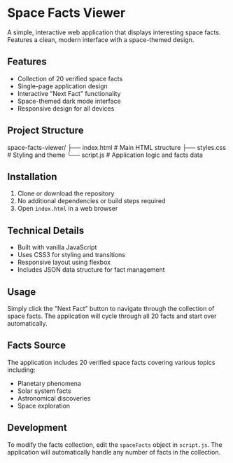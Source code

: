 # Space Facts Viewer

A simple, interactive web application that displays interesting space facts. Features a clean, modern interface with a space-themed design.

## Features

- Collection of 20 verified space facts
- Single-page application design
- Interactive "Next Fact" functionality 
- Space-themed dark mode interface
- Responsive design for all devices

## Project Structure
 space-facts-viewer/
├── index.html      # Main HTML structure
├── styles.css      # Styling and theme
└── script.js       # Application logic and facts data


## Installation

1. Clone or download the repository
2. No additional dependencies or build steps required
3. Open `index.html` in a web browser

## Technical Details

- Built with vanilla JavaScript
- Uses CSS3 for styling and transitions
- Responsive layout using flexbox
- Includes JSON data structure for fact management

## Usage

Simply click the "Next Fact" button to navigate through the collection of space facts. The application will cycle through all 20 facts and start over automatically.

## Facts Source

The application includes 20 verified space facts covering various topics including:
- Planetary phenomena
- Solar system facts
- Astronomical discoveries
- Space exploration

## Development

To modify the facts collection, edit the `spaceFacts` object in `script.js`. The application will automatically handle any number of facts in the collection.

